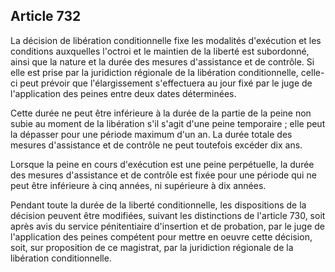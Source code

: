 Article 732
----
La décision de libération conditionnelle fixe les modalités d'exécution et les
conditions auxquelles l'octroi et le maintien de la liberté est subordonné,
ainsi que la nature et la durée des mesures d'assistance et de contrôle. Si elle
est prise par la juridiction régionale de la libération conditionnelle, celle-ci
peut prévoir que l'élargissement s'effectuera au jour fixé par le juge de
l'application des peines entre deux dates déterminées.

Cette durée ne peut être inférieure à la durée de la partie de la peine non
subie au moment de la libération s'il s'agit d'une peine temporaire ; elle peut
la dépasser pour une période maximum d'un an. La durée totale des mesures
d'assistance et de contrôle ne peut toutefois excéder dix ans.

Lorsque la peine en cours d'exécution est une peine perpétuelle, la durée des
mesures d'assistance et de contrôle est fixée pour une période qui ne peut être
inférieure à cinq années, ni supérieure à dix années.

Pendant toute la durée de la liberté conditionnelle, les dispositions de la
décision peuvent être modifiées, suivant les distinctions de l'article 730, soit
après avis du service pénitentiaire d'insertion et de probation, par le juge de
l'application des peines compétent pour mettre en oeuvre cette décision, soit,
sur proposition de ce magistrat, par la juridiction régionale de la libération
conditionnelle.
